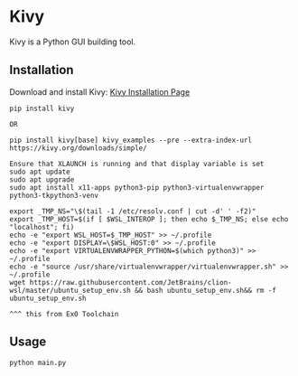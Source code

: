 # Kivy

Kivy is a Python GUI building tool.

## Installation

Download and install Kivy: [Kivy Installation Page](https://kivy.org/#download)

```
pip install kivy

OR

pip install kivy[base] kivy_examples --pre --extra-index-url https://kivy.org/downloads/simple/

Ensure that XLAUNCH is running and that display variable is set
sudo apt update
sudo apt upgrade
sudo apt install x11-apps python3-pip python3-virtualenvwrapper python3-tkpython3-venv

export _TMP_NS="\$(tail -1 /etc/resolv.conf | cut -d' ' -f2)"
export _TMP_HOST=$(if [ $WSL_INTEROP ]; then echo $_TMP_NS; else echo "localhost"; fi)
echo -e "export WSL_HOST=$_TMP_HOST" >> ~/.profile
echo -e "export DISPLAY=\$WSL_HOST:0" >> ~/.profile
echo -e "export VIRTUALENVWRAPPER_PYTHON=$(which python3)" >> ~/.profile
echo -e "source /usr/share/virtualenvwrapper/virtualenvwrapper.sh" >> ~/.profile
wget https://raw.githubusercontent.com/JetBrains/clion-wsl/master/ubuntu_setup_env.sh && bash ubuntu_setup_env.sh&& rm -f ubuntu_setup_env.sh 

^^^ this from Ex0 Toolchain
```

## Usage

```bash
python main.py
```
